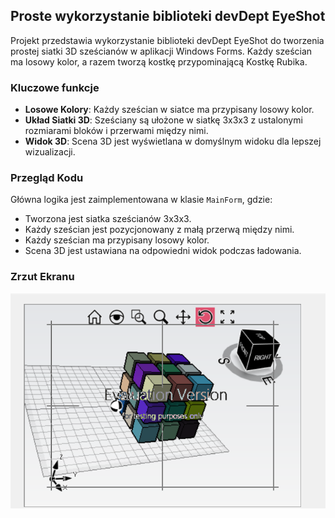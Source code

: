 ## Proste wykorzystanie biblioteki devDept EyeShot

Projekt przedstawia wykorzystanie biblioteki devDept EyeShot do tworzenia prostej siatki 3D sześcianów w aplikacji Windows Forms. Każdy sześcian ma losowy kolor, a razem tworzą kostkę przypominającą Kostkę Rubika.

### Kluczowe funkcje

- **Losowe Kolory**: Każdy sześcian w siatce ma przypisany losowy kolor.
- **Układ Siatki 3D**: Sześciany są ułożone w siatkę 3x3x3 z ustalonymi rozmiarami bloków i przerwami między nimi.
- **Widok 3D**: Scena 3D jest wyświetlana w domyślnym widoku dla lepszej wizualizacji.

### Przegląd Kodu

Główna logika jest zaimplementowana w klasie `MainForm`, gdzie:

- Tworzona jest siatka sześcianów 3x3x3.
- Każdy sześcian jest pozycjonowany z małą przerwą między nimi.
- Każdy sześcian ma przypisany losowy kolor.
- Scena 3D jest ustawiana na odpowiedni widok podczas ładowania.

### Zrzut Ekranu

![Siatka 3D Sześcianów](cube.png)
